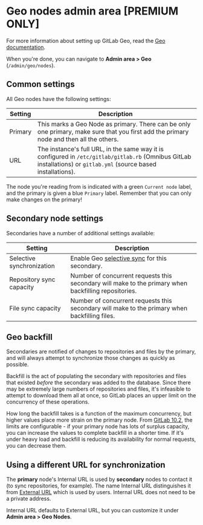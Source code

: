 # Geo nodes admin area **[PREMIUM ONLY]**

For more information about setting up GitLab Geo, read the
[Geo documentation](../../gitlab-geo/README.md).

When you're done, you can navigate to **Admin area > Geo** (`/admin/geo/nodes`).

## Common settings

All Geo nodes have the following settings:

| Setting | Description |
| --------| ----------- |
| Primary | This marks a Geo Node as primary. There can be only one primary, make sure that you first add the primary node and then all the others. |
| URL     | The instance's full URL, in the same way it is configured in  `/etc/gitlab/gitlab.rb` (Omnibus GitLab installations) or `gitlab.yml` (source based installations). |

The node you're reading from is indicated with a green `Current node` label, and
the primary is given a blue `Primary` label. Remember that you can only make
changes on the primary!

## Secondary node settings

Secondaries have a number of additional settings available:

| Setting                   | Description |
|---------------------------|-------------|
| Selective synchronization | Enable Geo [selective sync](../../administration/geo/replication/configuration.md#selective-synchronization) for this secondary. |
| Repository sync capacity  | Number of concurrent requests this secondary will make to the primary when backfilling repositories. |
| File sync capacity        | Number of concurrent requests this secondary will make to the primary when backfilling files. |

## Geo backfill

Secondaries are notified of changes to repositories and files by the primary,
and will always attempt to synchronize those changes as quickly as possible.

Backfill is the act of populating the secondary with repositories and files that
existed *before* the secondary was added to the database. Since there may be
extremely large numbers of repositories and files, it's infeasible to attempt to
download them all at once, so GitLab places an upper limit on the concurrency of
these operations.

How long the backfill takes is a function of the maximum concurrency, but higher
values place more strain on the primary node. From [GitLab 10.2](https://gitlab.com/gitlab-org/gitlab-ee/merge_requests/3107),
the limits are configurable - if your primary node has lots of surplus capacity,
you can increase the values to complete backfill in a shorter time. If it's
under heavy load and backfill is reducing its availability for normal requests,
you can decrease them.

## Using a different URL for synchronization

The **primary** node's Internal URL is used by **secondary** nodes to contact it
(to sync repositories, for example). The name Internal URL distinguishes it from
[External URL](https://docs.gitlab.com/omnibus/settings/configuration.html#configuring-the-external-url-for-gitlab)
which is used by users. Internal URL does not need to be a private address.

Internal URL defaults to External URL, but you can customize it under
**Admin area > Geo Nodes**.
